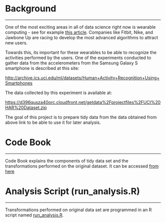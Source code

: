 # Background #
--------------

One of the most exciting areas in all of data science right now is wearable computing - see for example [this article](http://www.insideactivitytracking.com/data-science-activity-tracking-and-the-battle-for-the-worlds-top-sports-brand/). Companies like Fitbit, Nike, and Jawbone Up are racing to develop the most advanced algorithms to attract new users.

Towards this, its important for these wearables to be able to recognize the activities performed by the users. One of the experiments conducted to gather data from the accelerometers from the Samsung Galaxy S smartphone is described at this site: 

http://archive.ics.uci.edu/ml/datasets/Human+Activity+Recognition+Using+Smartphones 

The data collected by this experiment is available at: 

https://d396qusza40orc.cloudfront.net/getdata%2Fprojectfiles%2FUCI%20HAR%20Dataset.zip 

The goal of this project is to prepare tidy data from the data obtained from above link to be able to use it for later analysis.

# Code Book #
-------------

Code Book explains the components of tidy data set and the transformations performed on the original dataset. It can be accessed [from here](https://github.com/nagarajanchinnasamy/GettingAndCleaningDataCourseProject/blob/master/CodeBook.md)

# Analysis Script (run_analysis.R) #
------------------------------------

Transformations performed on original data set are programmed in an R script named  [run_analysis.R](https://github.com/nagarajanchinnasamy/GettingAndCleaningDataCourseProject/blob/master/run_analysis.R).
